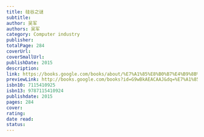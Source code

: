 ```yaml
---
title: 硅谷之谜
subtitle: 
author: 吴军
authors: 吴军
category: Computer industry
publisher: 
totalPage: 284
coverUrl: 
coverSmallUrl: 
publishDate: 2015
description: 
link: https://books.google.com/books/about/%E7%A1%85%E8%B0%B7%E4%B9%8B%E8%B0%9C.html?hl=&id=G9wBkAEACAAJ
previewLink: http://books.google.com/books?id=G9wBkAEACAAJ&dq=%E7%A1%85%E8%B0%B7%E4%B9%8B%E8%B0%9C&hl=&as_pt=BOOKS&cd=1&source=gbs_api
isbn10: 7115410925
isbn13: 9787115410924
publishdate: 2015
pages: 284
cover: 
rating: 
date read: 
status:
---
```

